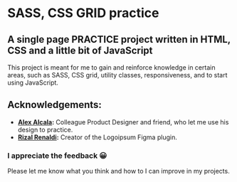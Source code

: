 # SASS, CSS GRID practice

## A single page PRACTICE project written in HTML, CSS and a little bit of JavaScript

This project is meant for me to gain and reinforce knowledge in certain areas, such as SASS, CSS grid, utility classes, responsiveness, and to start using JavaScript.

## Acknowledgements:

- **[Alex Alcala](https://www.linkedin.com/in/alex-alcal%C3%A1-953b1a61/):** Colleague Product Designer and friend, who let me use his design to practice.
- **[Rizal Renaldi](https://www.figma.com/community/plugin/1048610713268120902/Logoipsum):** Creator of the Logoipsum Figma plugin.

### I appreciate the feedback 😀

Please let me know what you think and how to I can improve in my projects.
